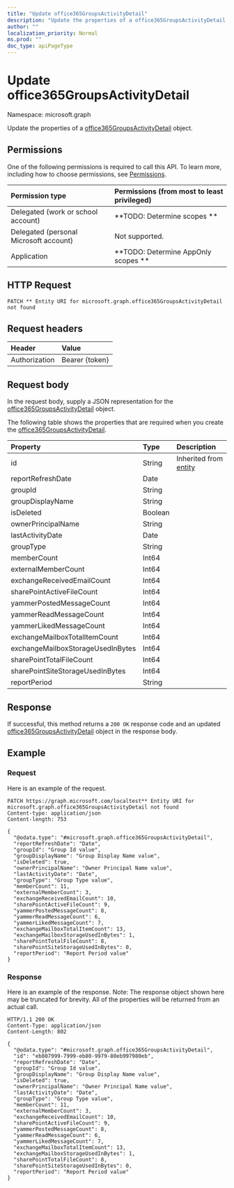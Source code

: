 ```yaml
---
title: "Update office365GroupsActivityDetail"
description: "Update the properties of a office365GroupsActivityDetail object."
author: ""
localization_priority: Normal
ms.prod: ""
doc_type: apiPageType
---
```


# Update office365GroupsActivityDetail

Namespace: microsoft.graph

Update the properties of a [office365GroupsActivityDetail](../resources/office365groupsactivitydetail.md) object.

## Permissions
One of the following permissions is required to call this API. To learn more, including how to choose permissions, see [Permissions](/concepts/permissions-reference.md).

|Permission type|Permissions (from most to least privileged)|
|:---|:---|
|Delegated (work or school account)|**TODO: Determine scopes **|
|Delegated (personal Microsoft account)|Not supported.|
|Application|**TODO: Determine AppOnly scopes **|

## HTTP Request
<!-- {
  "blockType": "ignored"
}
-->
``` http
PATCH ** Entity URI for microsoft.graph.office365GroupsActivityDetail not found
```

## Request headers
|Header|Value|
|:---|:---|
|Authorization|Bearer {token}|

## Request body
In the request body, supply a JSON representation for the [office365GroupsActivityDetail](../resources/office365groupsactivitydetail.md) object.

The following table shows the properties that are required when you create the [office365GroupsActivityDetail](../resources/office365groupsactivitydetail.md).

|Property|Type|Description|
|:---|:---|:---|
|id|String| Inherited from [entity](../resources/entity.md)|
|reportRefreshDate|Date||
|groupId|String||
|groupDisplayName|String||
|isDeleted|Boolean||
|ownerPrincipalName|String||
|lastActivityDate|Date||
|groupType|String||
|memberCount|Int64||
|externalMemberCount|Int64||
|exchangeReceivedEmailCount|Int64||
|sharePointActiveFileCount|Int64||
|yammerPostedMessageCount|Int64||
|yammerReadMessageCount|Int64||
|yammerLikedMessageCount|Int64||
|exchangeMailboxTotalItemCount|Int64||
|exchangeMailboxStorageUsedInBytes|Int64||
|sharePointTotalFileCount|Int64||
|sharePointSiteStorageUsedInBytes|Int64||
|reportPeriod|String||



## Response
If successful, this method returns a `200 OK` response code and an updated [office365GroupsActivityDetail](../resources/office365groupsactivitydetail.md) object in the response body.

## Example

### Request
Here is an example of the request.
<!-- {
  "blockType": "request",
  "name": "update_office365groupsactivitydetail"
}
-->
``` http
PATCH https://graph.microsoft.com/localtest** Entity URI for microsoft.graph.office365GroupsActivityDetail not found
Content-type: application/json
Content-length: 753

{
  "@odata.type": "#microsoft.graph.office365GroupsActivityDetail",
  "reportRefreshDate": "Date",
  "groupId": "Group Id value",
  "groupDisplayName": "Group Display Name value",
  "isDeleted": true,
  "ownerPrincipalName": "Owner Principal Name value",
  "lastActivityDate": "Date",
  "groupType": "Group Type value",
  "memberCount": 11,
  "externalMemberCount": 3,
  "exchangeReceivedEmailCount": 10,
  "sharePointActiveFileCount": 9,
  "yammerPostedMessageCount": 8,
  "yammerReadMessageCount": 6,
  "yammerLikedMessageCount": 7,
  "exchangeMailboxTotalItemCount": 13,
  "exchangeMailboxStorageUsedInBytes": 1,
  "sharePointTotalFileCount": 8,
  "sharePointSiteStorageUsedInBytes": 0,
  "reportPeriod": "Report Period value"
}
```

### Response
Here is an example of the response. Note: The response object shown here may be truncated for brevity. All of the properties will be returned from an actual call.
<!-- {
  "blockType": "response",
  "truncated": true
}
-->
``` http
HTTP/1.1 200 OK
Content-Type: application/json
Content-Length: 802

{
  "@odata.type": "#microsoft.graph.office365GroupsActivityDetail",
  "id": "eb807999-7999-eb80-9979-80eb997980eb",
  "reportRefreshDate": "Date",
  "groupId": "Group Id value",
  "groupDisplayName": "Group Display Name value",
  "isDeleted": true,
  "ownerPrincipalName": "Owner Principal Name value",
  "lastActivityDate": "Date",
  "groupType": "Group Type value",
  "memberCount": 11,
  "externalMemberCount": 3,
  "exchangeReceivedEmailCount": 10,
  "sharePointActiveFileCount": 9,
  "yammerPostedMessageCount": 8,
  "yammerReadMessageCount": 6,
  "yammerLikedMessageCount": 7,
  "exchangeMailboxTotalItemCount": 13,
  "exchangeMailboxStorageUsedInBytes": 1,
  "sharePointTotalFileCount": 8,
  "sharePointSiteStorageUsedInBytes": 0,
  "reportPeriod": "Report Period value"
}
```


